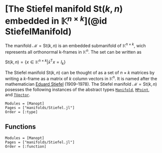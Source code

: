 # [The Stiefel manifold $\mathrm{St}(k,n)$ embedded in $\mathbb K^{n\times k}$](@id StiefelManifold)

The manifold $\mathcal M = \mathrm{St}(k,n)$ is an embedded submanifold of
$\mathbb{K}^{n×k}$, wich represents all orthonormal k-frames in
$\mathbb{K}^{n}$. The set can be written as

$\mathrm{St}(k,n) = \bigl\{ x \in \mathbb{K}^{n\times k} \big| {\bar x}^{\mathrm{T}}x = I_k \bigl\}$


The Stiefel manifold $\mathrm{St}(k,n)$ can be thought of as a set of $n×k$
matrices by writing a $k$-frame as a matrix of $k$ column vectors in
$\mathbb{K}^{n}$. It is named after the mathematician [Eduard Stiefel](https://de.wikipedia.org/wiki/Eduard_Stiefel) (1909–1978).
The Stiefel manifold $\mathcal M = \mathrm{St}(k,n)$ posesses the following instances of the
abstract types [`Manifold`](@ref), [`MPoint`](@ref), and [`TVector`](@ref).

```@autodocs
Modules = [Manopt]
Pages = ["manifolds/Stiefel.jl"]
Order = [:type]
```

## Functions

```@autodocs
Modules = [Manopt]
Pages = ["manifolds/Stiefel.jl"]
Order = [:function]
```
